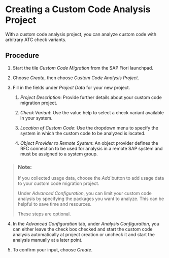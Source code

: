 <!-- loioc59bfc02ab9b474db021ea4d98781bb2 -->

# Creating a Custom Code Analysis Project

With a custom code analysis project, you can analyze custom code with arbitrary ATC check variants.



## Procedure

1.  Start the tile *Custom Code Migration* from the SAP Fiori launchpad.

2.  Choose *Create*, then choose *Custom Code Analysis Project*.

3.  Fill in the fields under *Project Data* for your new project.

    1.  *Project Description*: Provide further details about your custom code migration project.

    2.  *Check Variant*: Use the value help to select a check variant available in your system.

    3.  *Location of Custom Code*: Use the dropdown menu to specify the system in which the custom code to be analyzed is located.

    4.  *Object Provider to Remote System*: An object provider defines the RFC connection to be used for analysis in a remote SAP system and must be assigned to a system group.



> ### Note:  
> If you collected usage data, choose the *Add* button to add usage data to your custom code migration project.
> 
> Under *Advanced Configuration*, you can limit your custom code analysis by specifying the packages you want to analyze. This can be helpful to save time and resources.
> 
> These steps are optional.

4.  In the *Advanced Configuration* tab, under *Analysis Configuration*, you can either leave the check box checked and start the custom code analysis automatically at project creation or uncheck it and start the analysis manually at a later point.

5.  To confirm your input, choose *Create*.


